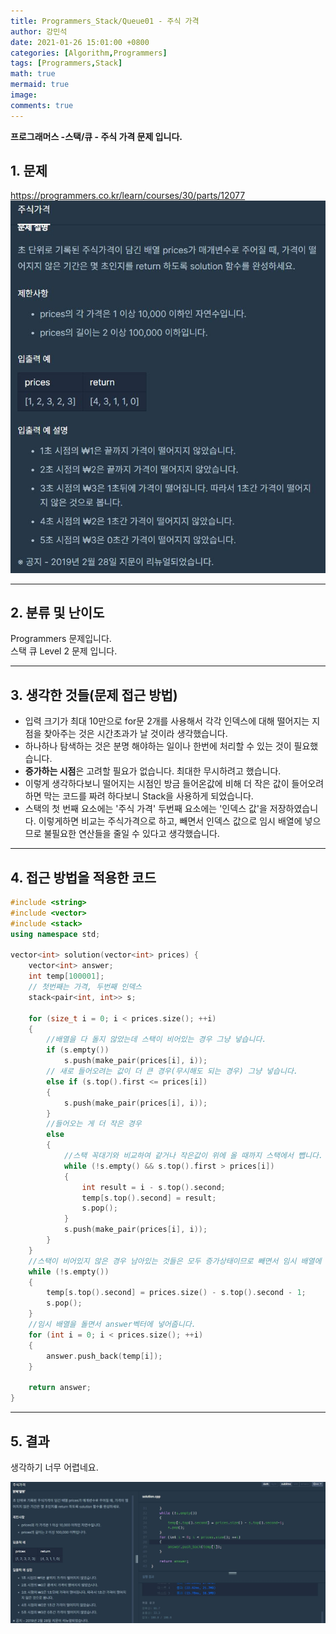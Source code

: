 ```yaml
---
title: Programmers_Stack/Queue01 - 주식 가격
author: 강민석
date: 2021-01-26 15:01:00 +0800
categories: [Algorithm,Programmers]
tags: [Programmers,Stack]
math: true
mermaid: true
image: 
comments: true
---
```


**프로그래머스 -스택/큐 - 주식 가격 문제 입니다.**

## 1. 문제
<https://programmers.co.kr/learn/courses/30/parts/12077>
![](/assets/img/sample/Programmers/SQ_01/Problem.JPG)  


-----  

## 2. 분류 및 난이도

Programmers 문제입니다.  
스택 큐 Level 2 문제 입니다.    

-----  

## 3. 생각한 것들(문제 접근 방법)

- 입력 크기가 최대 10만으로 for문 2개를 사용해서 각각 인덱스에 대해 떨어지는 지점을 찾아주는 것은 시간초과가 날 것이라 생각했습니다.
- 하나하나 탐색하는 것은 분명 해야하는 일이나 한번에 처리할 수 있는 것이 필요했습니다. 
- **증가하는 시점**은 고려할 필요가 없습니다. 최대한 무시하려고 했습니다.
- 이렇게 생각하다보니 떨어지는 시점인 방금 들어온값에 비해 더 작은 값이 들어오려하면 막는 코드를 짜려 하다보니 Stack을 사용하게 되었습니다.
- 스택의 첫 번째 요소에는 '주식 가격' 두번째 요소에는 '인덱스 값'을 저장하였습니다. 이렇게하면 비교는 주식가격으로 하고, 빼면서 인덱스 값으로 임시 배열에 넣으므로 불필요한 연산들을 줄일 수 있다고 생각했습니다.

-----  

## 4. 접근 방법을 적용한 코드

```c++
#include <string>
#include <vector>
#include <stack>
using namespace std;

vector<int> solution(vector<int> prices) {
    vector<int> answer;
    int temp[100001];
    // 첫번째는 가격, 두번째 인덱스
    stack<pair<int, int>> s;

    for (size_t i = 0; i < prices.size(); ++i)
    {
        //배열을 다 돌지 않았는데 스택이 비어있는 경우 그냥 넣습니다.
        if (s.empty())
            s.push(make_pair(prices[i], i));
        // 새로 들어오려는 값이 더 큰 경우(무시해도 되는 경우) 그냥 넣습니다.
        else if (s.top().first <= prices[i])
        {
            s.push(make_pair(prices[i], i));
        }
        //들어오는 게 더 작은 경우
        else
        {
            //스택 꼭대기와 비교하여 같거나 작은값이 위에 올 때까지 스택에서 뺍니다. 임시 배열에 temp[결과 인덱스] = 뺀 만큼 을 넣습니다.
            while (!s.empty() && s.top().first > prices[i])
            {
                int result = i - s.top().second;
                temp[s.top().second] = result;
                s.pop();
            }
            s.push(make_pair(prices[i], i));
        }
    }
    //스택이 비어있지 않은 경우 남아있는 것들은 모두 증가상태이므로 빼면서 임시 배열에 결과값을 넣어줍니다.
    while (!s.empty())
    {
        temp[s.top().second] = prices.size() - s.top().second - 1;
        s.pop();
    }
    //임시 배열을 돌면서 answer벡터에 넣어줍니다.
    for (int i = 0; i < prices.size(); ++i)
    {
        answer.push_back(temp[i]);
    }

    return answer;
}
```
-----

## 5. 결과
생각하기 너무 어렵네요.

![](/assets/img/sample/Programmers/SQ_01/result.JPG)











 